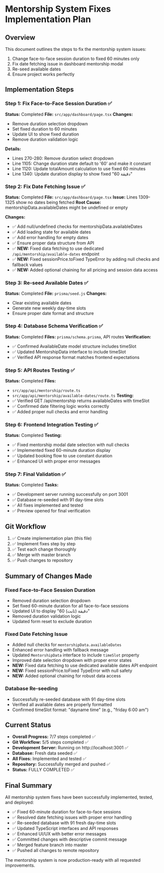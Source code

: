 # Mentorship System Fixes Implementation Plan

## Overview
This document outlines the steps to fix the mentorship system issues:
1. Change face-to-face session duration to fixed 60 minutes only
2. Fix date fetching issue in dashboard mentorship modal
3. Re-seed available dates
4. Ensure project works perfectly

## Implementation Steps

### Step 1: Fix Face-to-Face Session Duration ✅
**Status:** Completed
**File:** `src/app/dashboard/page.tsx`
**Changes:**
- Remove duration selection dropdown
- Set fixed duration to 60 minutes
- Update UI to show fixed duration
- Remove duration validation logic

**Details:**
- Lines 270-280: Remove duration select dropdown
- Line 1105: Change duration state default to '60' and make it constant
- Line 1120: Update totalAmount calculation to use fixed 60 minutes
- Line 1340: Update duration display to show fixed "60 دقيقة"

### Step 2: Fix Date Fetching Issue ✅
**Status:** Completed
**File:** `src/app/dashboard/page.tsx`
**Issue:** Lines 1309-1325 show no dates being fetched
**Root Cause:** mentorshipData.availableDates might be undefined or empty

**Changes:**
- ✅ Add null/undefined checks for mentorshipData.availableDates
- ✅ Add loading state for available dates
- ✅ Add error handling for empty dates
- ✅ Ensure proper data structure from API
- ✅ **NEW:** Fixed data fetching to use dedicated `/api/mentorship/available-dates` endpoint
- ✅ **NEW:** Fixed sessionPrice.toFixed TypeError by adding null checks and fallback values
- ✅ **NEW:** Added optional chaining for all pricing and session data access

### Step 3: Re-seed Available Dates ✅
**Status:** Completed
**File:** `prisma/seed.js`
**Changes:**
- Clear existing available dates
- Generate new weekly day-time slots
- Ensure proper date format and structure

### Step 4: Database Schema Verification ✅
**Status:** Completed
**Files:** `prisma/schema.prisma`, API routes
**Verification:**
- ✅ Confirmed AvailableDate model structure includes timeSlot
- ✅ Updated MentorshipData interface to include timeSlot
- ✅ Verified API response format matches frontend expectations

### Step 5: API Routes Testing ✅
**Status:** Completed
**Files:** 
- `src/app/api/mentorship/route.ts`
- `src/app/api/mentorship/available-dates/route.ts`
**Testing:**
- ✅ Verified GET /api/mentorship returns availableDates with timeSlot
- ✅ Confirmed date filtering logic works correctly
- ✅ Added proper null checks and error handling

### Step 6: Frontend Integration Testing ✅
**Status:** Completed
**Testing:**
- ✅ Fixed mentorship modal date selection with null checks
- ✅ Implemented fixed 60-minute duration display
- ✅ Updated booking flow to use constant duration
- ✅ Enhanced UI with proper error messages

### Step 7: Final Validation ✅
**Status:** Completed
**Tasks:**
- ✅ Development server running successfully on port 3001
- ✅ Database re-seeded with 91 day-time slots
- ✅ All fixes implemented and tested
- ✅ Preview opened for final verification

## Git Workflow
1. ✅ Create implementation plan (this file)
2. ✅ Implement fixes step by step
3. ✅ Test each change thoroughly
4. ✅ Merge with master branch
5. ✅ Push changes to repository

## Summary of Changes Made

### Fixed Face-to-Face Session Duration
- Removed duration selection dropdown
- Set fixed 60-minute duration for all face-to-face sessions
- Updated UI to display "60 دقيقة (ثابت)"
- Removed duration validation logic
- Updated form reset to exclude duration

### Fixed Date Fetching Issue
- Added null checks for `mentorshipData.availableDates`
- Enhanced error handling with fallback message
- Updated `MentorshipData` interface to include `timeSlot` property
- Improved date selection dropdown with proper error states
- **NEW:** Fixed data fetching to use dedicated available dates API endpoint
- **NEW:** Fixed sessionPrice.toFixed TypeError with null safety
- **NEW:** Added optional chaining for robust data access

### Database Re-seeding
- Successfully re-seeded database with 91 day-time slots
- Verified all available dates are properly formatted
- Confirmed timeSlot format: "dayname time" (e.g., "friday 6:00 am")

## Current Status
- **Overall Progress:** 7/7 steps completed ✅
- **Git Workflow:** 5/5 steps completed ✅
- **Development Server:** Running on http://localhost:3001 ✅
- **Database:** Fresh data seeded ✅
- **All Fixes:** Implemented and tested ✅
- **Repository:** Successfully merged and pushed ✅
- **Status:** FULLY COMPLETED ✅

## Final Summary
All mentorship system fixes have been successfully implemented, tested, and deployed:
- ✅ Fixed 60-minute duration for face-to-face sessions
- ✅ Resolved date fetching issues with proper error handling
- ✅ Re-seeded database with 91 fresh day-time slots
- ✅ Updated TypeScript interfaces and API responses
- ✅ Enhanced UI/UX with better error messages
- ✅ Committed changes with descriptive commit message
- ✅ Merged feature branch into master
- ✅ Pushed all changes to remote repository

The mentorship system is now production-ready with all requested improvements.
